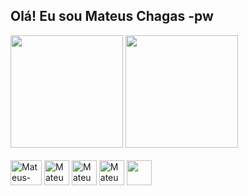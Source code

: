   ## Olá! Eu sou Mateus Chagas -pw
  <div>
     <a href="https://github.com/mateusChagas-pw"></a>
     <img height="180em" src="https://github-readme-stats.vercel.app/api?username=mateusChagas-pw&show_icons=true&theme=dracula&include_all_commits-true&count_private-true" alt="">
     <img height="180em" src="https://github-readme-stats.vercel.app/api/top-langs/?username=mateusChagas-pw&layout-compact&langs_count-16&theme=dracula" alt="">
  </div>  
  
   <div style="display: inline_block;"><br> 
      <img aling="center" alt="Mateus-HTML" height="40" width="50" src="https://cdn.jsdelivr.net/gh/devicons/devicon/icons/html5/html5-original-wordmark.svg" />
      <img aling="center" alt="Mateus-CSS" heigth="30" width="40" src="https://cdn.jsdelivr.net/gh/devicons/devicon/icons/css3/css3-original-wordmark.svg" />
      <img aling="center" alt="Mateus-Bootstrap" heigth="40" width="40" src="https://cdn.jsdelivr.net/gh/devicons/devicon/icons/bootstrap/bootstrap-original.svg"/>
      <img aling="center" alt="Mateus-Js" heigth="30" width="40" src="https://cdn.jsdelivr.net/gh/devicons/devicon/icons/javascript/javascript-original.svg" />
      <img aling="center  alt="Mateus-React" heigth="30" width="40"  src="https://cdn.jsdelivr.net/gh/devicons/devicon/icons/react/react-original-wordmark.svg" />
   </div> 
 
 ##
